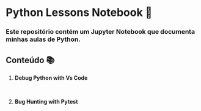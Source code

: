 # Python Lessons Notebook 🐍

### Este repositório contém um Jupyter Notebook que documenta minhas aulas de Python.

## Conteúdo 📚

1. **Debug Python with Vs Code**

<br>

2. **Bug Hunting with Pytest**